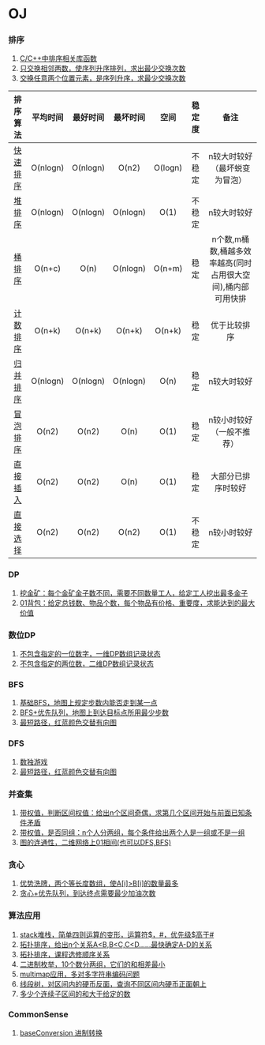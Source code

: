 # OJ

### 排序

1. [C/C++中排序相关库函数](src/sort/sort.md)
2. [只交换相邻两数，使序列升序排列，求出最少交换次数](src/sort/miniSwapCount1.cpp)
3. [交换任意两个位置元素，是序列升序，求最少交换次数](src/sort/miniSwapCount2.cpp)

|               排序算法               | 平均时间 | 最好时间 | 最坏时间 |  空间   | 稳定度 |                            备注                             |
| :----------------------------------: | :------: | :------: | :------: | :-----: | :----: | :---------------------------------------------------------: |
|   [快速排序](src/sort/quickSort.c)   | O(nlogn) | O(nlogn) |  O(n2)   | O(logn) | 不稳定 |                n较大时较好（最坏蜕变为冒泡）                |
|    [堆排序](src/sort/heapSort.c)     | O(nlogn) | O(nlogn) | O(nlogn) |  O(1)   | 不稳定 |                         n较大时较好                         |
|  [桶排序](src/sort/bucketSort.cpp)   |  O(n+c)  |   O(n)   | O(nlogn) | O(n+m)  |  稳定  | n个数,m桶数,桶越多效率越高(同时占用很大空间),桶内部可用快排 |
|  [计数排序](src/sort/countSort.cpp)  |  O(n+k)  |  O(n+k)  |  O(n+k)  | O(n+k)  |  稳定  |                        优于比较排序                         |
|   [归并排序](src/sort/mergeSort.c)   | O(nlogn) | O(nlogn) | O(nlogn) |  O(n)   |  稳定  |                         n较大时较好                         |
|  [冒泡排序](src/sort/bubbleSort.c)   |  O(n2)   |  O(n2)   |   O(n)   |  O(1)   |  稳定  |                  n较小时较好（一般不推荐）                  |
| [直接插入](src/sort/InsertionSort.c) |  O(n2)   |  O(n2)   |   O(n)   |  O(1)   |  稳定  |                     大部分已排序时较好                      |
| [直接选择](src/sort/selectionSort.c) |  O(n2)   |  O(n2)   |  O(n2)   |  O(1)   | 不稳定 |                         n较小时较好                         |

### DP
1. [挖金矿：每个金矿金子数不同，需要不同数量工人，给定工人挖出最多金子](src/DP/maxGold.c)
2. [01背包：给定总钱数、物品个数，每个物品有价格、重要度，求能达到的最大价值](src/DP/maxValue.cpp)

### 数位DP
1. [不包含指定的一位数字，一维DP数组记录状态](src/DigitDp/simple1D.c)
2. [不包含指定的两位数，二维DP数组记录状态](src/DigitDp/continuousNum2D.cpp)

### BFS
1. [基础BFS，地图上规定步数内能否走到某一点](src/BFS/simpleBFS.cpp)
2. [BFS+优先队列，地图上到达目标点所用最少步数](src/BFS/BFS_PriorityQueue.cpp)
3. [最短路径，红蓝颜色交替有向图](src/BFS/shortestAlternatingPath.cpp)

### DFS
1. [数独游戏](src/DFS/sudoku.cpp)
2. [最短路径，红蓝颜色交替有向图](src/DFS/shortestAlternatingPaths.cpp)

### 并查集
1. [带权值，判断区间权值：给出n个区间奇偶，求第几个区间开始与前面已知条件矛盾](src/DSU/rangeOddOrEven.cpp)
2. [带权值，是否同组：n个人分两组，每个条件给出两个人是一组或不是一组](src/DSU/whichTeamAB.cpp)
3. [图的连通性，二维网络上01相间(也可以DFS,BFS)](src/DSU/islandsNum.cpp)

### 贪心
1. [优势洗牌，两个等长度数组，使A[i]>B[i]的数量最多](src/greedy/advantageCount.cpp)
2. [贪心+优先队列，到达终点需要最少加油次数](src/greedy/miniFuelStop.cpp)

### 算法应用
1. [stack堆栈，简单四则运算的变形，运算符$，#，优先级$高于#](src/Algorithm/simpleArithmetic.c)
2. [拓扑排序，给出n个关系A<B,B<C,C<D……最快确定A-D的关系](src/Algorithm/topologySort.cpp)
3. [拓扑排序，课程选修顺序关系](src/Algorithm/courseOrder.cpp)
4. [二进制枚举，10个数分两组，它们的和相差最小](src/Algorithm/binaryEnumeration.c)
5. [multimap应用，多对多字符串编码问题](src/Algorithm/decode.cpp)
6. [线段树，对区间内的硬币反面，查询不同区间内硬币正面朝上](src/Algorithm/segementTree.cpp)
7. [多少个连续子区间的和大于给定的数](src/Algorithm/continuousSumNum.cpp)

### CommonSense
1. [baseConversion 进制转换](src/common/baseConversion.cpp)